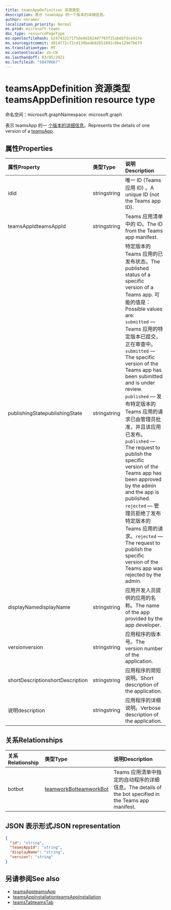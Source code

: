 ```yaml
---
title: teamsAppDefinition 资源类型
description: 表示 teamsApp 的一个版本的详细信息。
author: nkramer
localization_priority: Normal
ms.prod: microsoft-teams
doc_type: resourcePageType
ms.openlocfilehash: b247432171f5de9d2624d7793f25ab6bfdce91fe
ms.sourcegitcommit: d014f72cf2cd130bedb02651092c0be12967b679
ms.translationtype: MT
ms.contentlocale: zh-CN
ms.lasthandoff: 03/05/2021
ms.locfileid: "50470667"
---
```

# <a name="teamsappdefinition-resource-type"></a><span data-ttu-id="4ccfb-103">teamsAppDefinition 资源类型</span><span class="sxs-lookup"><span data-stu-id="4ccfb-103">teamsAppDefinition resource type</span></span>

<span data-ttu-id="4ccfb-104">命名空间：microsoft.graph</span><span class="sxs-lookup"><span data-stu-id="4ccfb-104">Namespace: microsoft.graph</span></span>

<span data-ttu-id="4ccfb-105">表示 teamsApp 的一 [个版本的详细信息](teamsapp.md)。</span><span class="sxs-lookup"><span data-stu-id="4ccfb-105">Represents the details of one version of a [teamsApp](teamsapp.md).</span></span>

## <a name="properties"></a><span data-ttu-id="4ccfb-106">属性</span><span class="sxs-lookup"><span data-stu-id="4ccfb-106">Properties</span></span>

| <span data-ttu-id="4ccfb-107">属性</span><span class="sxs-lookup"><span data-stu-id="4ccfb-107">Property</span></span>            | <span data-ttu-id="4ccfb-108">类型</span><span class="sxs-lookup"><span data-stu-id="4ccfb-108">Type</span></span>     | <span data-ttu-id="4ccfb-109">说明</span><span class="sxs-lookup"><span data-stu-id="4ccfb-109">Description</span></span> |
|:------------------- |:-------- |:----------- |
| <span data-ttu-id="4ccfb-110">id</span><span class="sxs-lookup"><span data-stu-id="4ccfb-110">id</span></span>                  | <span data-ttu-id="4ccfb-111">string</span><span class="sxs-lookup"><span data-stu-id="4ccfb-111">string</span></span>   | <span data-ttu-id="4ccfb-112">唯一 ID (Teams 应用 ID) 。</span><span class="sxs-lookup"><span data-stu-id="4ccfb-112">A unique ID (not the Teams app ID).</span></span> |
| <span data-ttu-id="4ccfb-113">teamsAppId</span><span class="sxs-lookup"><span data-stu-id="4ccfb-113">teamsAppId</span></span>          | <span data-ttu-id="4ccfb-114">string</span><span class="sxs-lookup"><span data-stu-id="4ccfb-114">string</span></span>   | <span data-ttu-id="4ccfb-115">Teams 应用清单中的 ID。</span><span class="sxs-lookup"><span data-stu-id="4ccfb-115">The ID from the Teams app manifest.</span></span> |
| <span data-ttu-id="4ccfb-116">publishingState</span><span class="sxs-lookup"><span data-stu-id="4ccfb-116">publishingState</span></span>| <span data-ttu-id="4ccfb-117">string</span><span class="sxs-lookup"><span data-stu-id="4ccfb-117">string</span></span>|<span data-ttu-id="4ccfb-118">特定版本的 Teams 应用的已发布状态。</span><span class="sxs-lookup"><span data-stu-id="4ccfb-118">The published status of a specific version of a Teams app.</span></span> <span data-ttu-id="4ccfb-119">可能的值是：</span><span class="sxs-lookup"><span data-stu-id="4ccfb-119">Possible values are:</span></span></br><span data-ttu-id="4ccfb-120">`submitted` — Teams 应用的特定版本已提交，正在审查中。</span><span class="sxs-lookup"><span data-stu-id="4ccfb-120">`submitted` — The specific version of the Teams app has been submitted and is under review.</span></span> </br><span data-ttu-id="4ccfb-121">`published`  — 发布特定版本的 Teams 应用的请求已由管理员批准，并且该应用已发布。</span><span class="sxs-lookup"><span data-stu-id="4ccfb-121">`published`  — The request to publish the specific version of the Teams app has been approved by the admin and the app is published.</span></span> </br> <span data-ttu-id="4ccfb-122">`rejected` — 管理员拒绝了发布特定版本的 Teams 应用的请求。</span><span class="sxs-lookup"><span data-stu-id="4ccfb-122">`rejected` — The request to publish the specific version of the Teams app was rejected by the admin.</span></span> |
| <span data-ttu-id="4ccfb-123">displayName</span><span class="sxs-lookup"><span data-stu-id="4ccfb-123">displayName</span></span>         | <span data-ttu-id="4ccfb-124">string</span><span class="sxs-lookup"><span data-stu-id="4ccfb-124">string</span></span>   | <span data-ttu-id="4ccfb-125">应用开发人员提供的应用的名称。</span><span class="sxs-lookup"><span data-stu-id="4ccfb-125">The name of the app provided by the app developer.</span></span> |
| <span data-ttu-id="4ccfb-126">version</span><span class="sxs-lookup"><span data-stu-id="4ccfb-126">version</span></span>             | <span data-ttu-id="4ccfb-127">string</span><span class="sxs-lookup"><span data-stu-id="4ccfb-127">string</span></span>   | <span data-ttu-id="4ccfb-128">应用程序的版本号。</span><span class="sxs-lookup"><span data-stu-id="4ccfb-128">The version number of the application.</span></span> |
| <span data-ttu-id="4ccfb-129">shortDescription</span><span class="sxs-lookup"><span data-stu-id="4ccfb-129">shortDescription</span></span>    | <span data-ttu-id="4ccfb-130">string</span><span class="sxs-lookup"><span data-stu-id="4ccfb-130">string</span></span>   | <span data-ttu-id="4ccfb-131">应用程序的简短说明。</span><span class="sxs-lookup"><span data-stu-id="4ccfb-131">Short description of the application.</span></span> |
| <span data-ttu-id="4ccfb-132">说明</span><span class="sxs-lookup"><span data-stu-id="4ccfb-132">description</span></span>         | <span data-ttu-id="4ccfb-133">string</span><span class="sxs-lookup"><span data-stu-id="4ccfb-133">string</span></span>   | <span data-ttu-id="4ccfb-134">应用程序的详细说明。</span><span class="sxs-lookup"><span data-stu-id="4ccfb-134">Verbose description of the application.</span></span> |

## <a name="relationships"></a><span data-ttu-id="4ccfb-135">关系</span><span class="sxs-lookup"><span data-stu-id="4ccfb-135">Relationships</span></span>

| <span data-ttu-id="4ccfb-136">关系</span><span class="sxs-lookup"><span data-stu-id="4ccfb-136">Relationship</span></span> | <span data-ttu-id="4ccfb-137">类型</span><span class="sxs-lookup"><span data-stu-id="4ccfb-137">Type</span></span>   | <span data-ttu-id="4ccfb-138">说明</span><span class="sxs-lookup"><span data-stu-id="4ccfb-138">Description</span></span> |
|:---------------|:--------|:----------|
|<span data-ttu-id="4ccfb-139">bot</span><span class="sxs-lookup"><span data-stu-id="4ccfb-139">bot</span></span>|[<span data-ttu-id="4ccfb-140">teamworkBot</span><span class="sxs-lookup"><span data-stu-id="4ccfb-140">teamworkBot</span></span>](teamworkbot.md) | <span data-ttu-id="4ccfb-141">Teams 应用清单中指定的自动程序的详细信息。</span><span class="sxs-lookup"><span data-stu-id="4ccfb-141">The details of the bot specified in the Teams app manifest.</span></span> |

## <a name="json-representation"></a><span data-ttu-id="4ccfb-142">JSON 表示形式</span><span class="sxs-lookup"><span data-stu-id="4ccfb-142">JSON representation</span></span>

<!-- {
  "blockType": "resource",
  "@odata.type": "microsoft.graph.teamsAppDefinition",
  "baseType": "microsoft.graph.entity"
}-->

```json
{
  "id": "string",
  "teamsAppId": "string",
  "displayName": "string",
  "version": "string"
}
```

## <a name="see-also"></a><span data-ttu-id="4ccfb-143">另请参阅</span><span class="sxs-lookup"><span data-stu-id="4ccfb-143">See also</span></span>

- [<span data-ttu-id="4ccfb-144">teamsApp</span><span class="sxs-lookup"><span data-stu-id="4ccfb-144">teamsApp</span></span>](teamsapp.md)
- [<span data-ttu-id="4ccfb-145">teamsAppInstallation</span><span class="sxs-lookup"><span data-stu-id="4ccfb-145">teamsAppInstallation</span></span>](teamsappinstallation.md)
- [<span data-ttu-id="4ccfb-146">teamsTab</span><span class="sxs-lookup"><span data-stu-id="4ccfb-146">teamsTab</span></span>](../resources/teamstab.md)

<!-- uuid: 8fcb5dbc-d5aa-4681-8e31-b001d5168d79
2015-10-25 14:57:30 UTC -->
<!-- {
  "type": "#page.annotation",
  "description": "teamsApp resource",
  "keywords": "",
  "section": "documentation",
  "tocPath": ""
}-->

